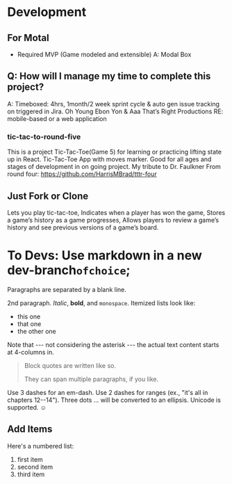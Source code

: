 # Development 

## For Motal
 - Required MVP (Game modeled and extensible)
A: Modal Box

## Q: How will I manage my time to complete this project?
A:  Timeboxed: 4hrs, 1month/2 week sprint cycle & auto gen issue tracking on triggered in Jira.
Oh Young Ebon Yon 
& Aaa That’s Right Productions
RE: mobile-based or a web application

### tic-tac-to-round-five


This is a project Tic-Tac-Toe(Game 5) for learning or practicing lifting state up in React.
Tic-Tac-Toe App with moves marker. Good for all ages and stages of development in on going project. My tribute to Dr. Faulkner
From round four: https://github.com/HarrisMBrad/tttr-four

## Just Fork or Clone

Lets you play tic-tac-toe,
Indicates when a player has won the game,
Stores a game’s history as a game progresses,
Allows players to review a game’s history and see previous versions of a game’s board.

# To Devs: Use markdown in a new dev-branch`ofchoice`;

Paragraphs are separated by a blank line.

2nd paragraph. _Italic_, **bold**, and `monospace`. Itemized lists
look like:

- this one
- that one
- the other one

Note that --- not considering the asterisk --- the actual text
content starts at 4-columns in.

> Block quotes are
> written like so.
>
> They can span multiple paragraphs,
> if you like.

Use 3 dashes for an em-dash. Use 2 dashes for ranges (ex., "it's all
in chapters 12--14"). Three dots ... will be converted to an ellipsis.
Unicode is supported. ☺

## Add Items

Here's a numbered list:

1.  first item
2.  second item
3.  third item
